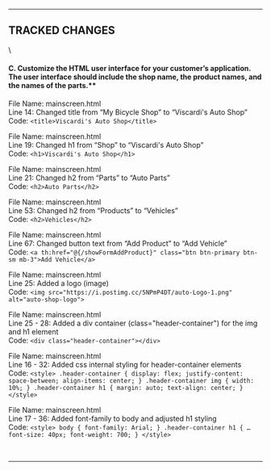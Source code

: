 <hr>

## TRACKED CHANGES
\\

#### C.  Customize the HTML user interface for your customer’s application. The user interface should include the shop name, the product names, and the names of the parts.**

File Name: mainscreen.html
<br>Line 14:
Changed title from “My Bicycle Shop” to “Viscardi's Auto Shop”
<br>Code: `<title>Viscardi's Auto Shop</title>`

File Name: mainscreen.html
<br>Line 19:
Changed h1 from “Shop” to “Viscardi's Auto Shop”
<br>Code: `<h1>Viscardi's Auto Shop</h1>`

File Name: mainscreen.html
<br>Line 21:
Changed h2 from “Parts” to “Auto Parts”
<br>Code: `<h2>Auto Parts</h2>`

File Name: mainscreen.html
<br>Line 53:
Changed h2 from “Products” to “Vehicles”
<br>Code: `<h2>Vehicles</h2>`

File Name: mainscreen.html
<br>Line 67:
Changed button text from “Add Product” to “Add Vehicle”
<br>Code: `<a th:href="@{/showFormAddProduct}" class="btn btn-primary btn-sm mb-3">Add Vehicle</a>`

File Name: mainscreen.html
<br>Line 25:
Added a logo (image)
<br>Code: `<img src="https://i.postimg.cc/5NPmP4DT/auto-Logo-1.png" alt="auto-shop-logo">`

File Name: mainscreen.html
<br>Line 25 - 28:
Added a div container (class="header-container") for the img and h1 element
<br>Code: `<div class="header-container"></div>`

File Name: mainscreen.html
<br>Line 16 - 32:
Added css internal styling for header-container elements
<br>Code: `<style>
        .header-container {
            display: flex;
            justify-content: space-between;
            align-items: center;
        }
        .header-container img {
            width: 10%;
        }
        .header-container h1 {
            margin: auto;
            text-align: center;
        }
    </style>`

File Name: mainscreen.html
<br>Line 17 - 36:
Added font-family to body and adjusted h1 styling
<br>Code: `<style>
        body {
        font-family: Arial;
        }
        .header-container h1 {
            …
            font-size: 40px;
            font-weight: 700;
        }
    </style>`

<br>
<hr>
